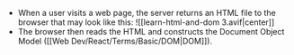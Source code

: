 - When a user visits a web page, the server returns an HTML file to the browser that may look like this:
![[learn-html-and-dom 3.avif|center]]
- The browser then reads the HTML and constructs the Document Object Model ([[Web Dev/React/Terms/Basic/DOM|DOM]]).